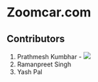 # Zoomcar.com

## Contributors 
1) Prathmesh Kumbhar - <a href="https://www.linkedin.com/in/prathmesh-kumbhar-54287b1a3/"><img src="https://cdn-icons-png.flaticon.com/512/174/174857.png" /> </a>
2) Ramanpreet Singh
3) Yash Pal
